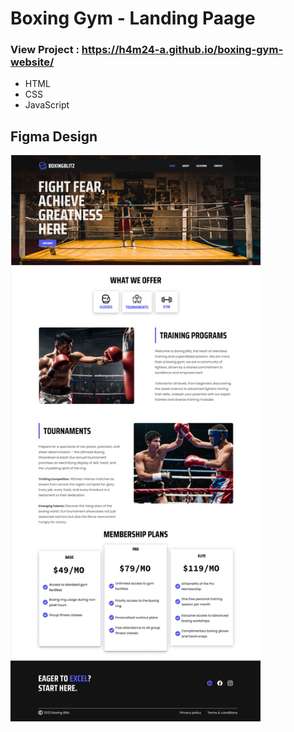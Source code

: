 
# Boxing Gym - Landing Paage

### View Project : https://h4m24-a.github.io/boxing-gym-website/

- HTML 
- CSS
- JavaScript



## Figma Design
 <img loading="lazy" width="400px" height="auto" src="/assets/images/Boxing Gym design.png" alt="boxing gym figma design" />


